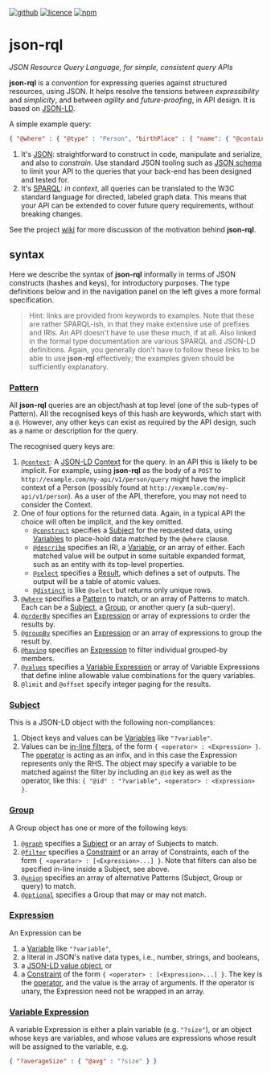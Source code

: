 [![github](https://img.shields.io/badge/gsvarovsky-json--rql-red?logo=github)](https://github.com/gsvarovsky/json-rql)
[![licence](https://img.shields.io/github/license/gsvarovsky/json-rql)](https://github.com/gsvarovsky/json-rql/blob/master/LICENSE)
[![npm](https://img.shields.io/npm/v/json-rql)](https://www.npmjs.com/package/json-rql)

# json-rql
*JSON Resource Query Language, for simple, consistent query APIs*

**json-rql** is a *convention* for expressing queries against structured
resources, using JSON. It helps resolve the tensions between *expressibility*
and *simplicity*, and between *agility* and *future-proofing*, in API design. It
is based on [JSON-LD](https://json-ld.org).

A simple example query:
```json
{ "@where" : { "@type" : "Person", "birthPlace" : { "name": { "@contains" : "London" } } } }
```

1. It's [JSON](json.org): straightforward to construct in code, manipulate and
   serialize, and also to *constrain*. Use standard JSON tooling such as
   [JSON schema](schema.json) to limit your API to the queries that your
   back-end has been designed and tested for.
2. It's [SPARQL](https://www.w3.org/TR/sparql11-query/): *in context*, all
   queries can be translated to the W3C standard language for directed, labeled
   graph data. This means that your API can be extended to cover future query
   requirements, without breaking changes.

See the project [wiki](https://github.com/gsvarovsky/json-rql/wiki) for more
discussion of the motivation behind **json-rql**.

## syntax
Here we describe the syntax of **json-rql** informally in terms of JSON
constructs (hashes and keys), for introductory purposes. The type definitions
below and in the navigation panel on the left gives a more formal specification.

> Hint: links are provided from keywords to examples. Note that these are rather
SPARQL-ish, in that they make extensive use of prefixes and IRIs. An API doesn't
have to use these much, if at all. Also linked in the formal type documentation
are various SPARQL and JSON-LD definitions. Again, you generally don't have to
follow these links to be able to use **json-rql** effectively; the examples
given should be sufficiently explanatory.

### [Pattern](interfaces/pattern.html)
All **json-rql** queries are an object/hash at top level (one of the sub-types
of Pattern). All the recognised keys of this hash are keywords, which start with
a `@`. However, any other keys can exist as required by the API design, such as
a name or description for the query.

The recognised query keys are:
1. [`@context`](https://github.com/gsvarovsky/json-rql/search?l=JSON&q=context&type=Code):
   A [JSON-LD Context](https://json-ld.org/spec/latest/json-ld/#the-context) for
   the query. In an API this is likely to be implicit. For example, using
   **json-rql** as the body of a `POST` to
   `http://example.com/my-api/v1/person/query` might have the implicit context
   of a Person (possibly found at `http://example.com/my-api/v1/person`). As a
   user of the API, therefore, you may not need to consider the Context.
2. One of four options for the returned data. Again, in a typical API the choice
   will often be implicit, and the key omitted.
   * [`@construct`](https://github.com/gsvarovsky/json-rql/search?l=JSON&q=construct&type=Code)
     specifies a [Subject](interfaces/subject.html) for the requested data,
     using [Variables](#variable) to place-hold data matched by the `@where`
     clause.
   * [`@describe`](https://github.com/gsvarovsky/json-rql/search?l=JSON&q=describe&type=Code)
     specifies an IRI, a [Variable](#variable), or an array of either. Each
     matched value will be output in some suitable expanded format, such as an
     entity with its top-level properties.
   * [`@select`](https://github.com/gsvarovsky/json-rql/search?l=JSON&q=select&type=Code)
     specifies a [Result](#result), which defines a set of outputs. The output
     will be a table of atomic values.
   * [`@distinct`](https://github.com/gsvarovsky/json-rql/search?l=JSON&q=distinct&type=Code)
     is like `@select` but returns only unique rows.
3. [`@where`](https://github.com/gsvarovsky/json-rql/search?l=JSON&q=where&type=Code)
   specifies a [Pattern](interfaces/pattern.html) to match, or an array of
   Patterns to match. Each can be a [Subject](interfaces/subject.html), a
   [Group](interfaces/group.html), or another query (a sub-query).
4. [`@orderBy`](https://github.com/gsvarovsky/json-rql/search?l=JSON&q=orderBy&type=Code)
   specifies an [Expression](#expression) or array of expressions to order the results by.
5. [`@groupBy`](https://github.com/gsvarovsky/json-rql/search?l=JSON&q=groupBy&type=Code)
   specifies an [Expression](#expression) or an array of expressions to group
   the result by.
6. [`@having`](https://github.com/gsvarovsky/json-rql/search?l=JSON&q=having&type=Code)
   specifies an [Expression](#expression) to filter individual grouped-by
   members.
7. [`@values`](https://github.com/gsvarovsky/json-rql/search?l=JSON&q=values&type=Code)
   specifies a [Variable Expression](interfaces/variableexpression.html) or
   array of Variable Expressions that define inline allowable value combinations
   for the query variables.
8. `@limit` and `@offset` specify integer paging for the results.

### [Subject](interfaces/subject.html)
This is a JSON-LD object with the following non-compliances:
1. Object keys and values can be [Variables](#variable) like `"?variable"`.
2. Values can be [in-line filters](#inlinefilter), of the form `{ <operator> : <Expression> }`.
   The [operator](#operators) is acting as an infix, and in this case the
   Expression represents only the RHS. The object may specify a variable to be
   matched against the filter by including an `@id` key as well as the operator,
   like this: `{ "@id" : "?variable", <operator> : <Expression> }`.

### [Group](interfaces/group.html)
A Group object has one or more of the following keys:
1. [`@graph`](https://github.com/gsvarovsky/json-rql/search?l=JSON&q=graph&type=Code)
   specifies a [Subject](interfaces/subject.html) or an array of Subjects to match.
2. [`@filter`](https://github.com/gsvarovsky/json-rql/search?l=JSON&q=filter&type=Code)
   specifies a [Constraint](interfaces/constraint.html) or an array of
   Constraints, each of the form `{ <operator> : [<Expression>...] }`. Note that
   filters can also be specified in-line inside a Subject, see above.
3. [`@union`](https://github.com/gsvarovsky/json-rql/search?l=JSON&q=union&type=Code)
   specifies an array of alternative Patterns (Subject, Group or query) to
   match.
4. [`@optional`](https://github.com/gsvarovsky/json-rql/search?l=JSON&q=optional&type=Code)
   specifies a Group that may or may not match.

### [Expression](#expression)
An Expression can be
1. a [Variable](#variable) like `"?variable"`,
2. a literal in JSON's native data types, i.e., number, strings, and booleans,
3. a [JSON-LD value object](interfaces/valueobject.html), or
4. a [Constraint](interfaces/constraint.html) of the form `{ <operator> : [<Expression>...] }`.
   The key is the [operator](#operators), and the value is the array of
   arguments. If the operator is unary, the Expression need not be wrapped in an
   array.

### [Variable Expression](interfaces/variableexpression.html)
A variable Expression is either a plain variable (e.g. `"?size"`), or an object
whose keys are variables, and whose values are expressions whose result will be
assigned to the variable, e.g.
```json
{ "?averageSize" : { "@avg" : "?size" } }
```